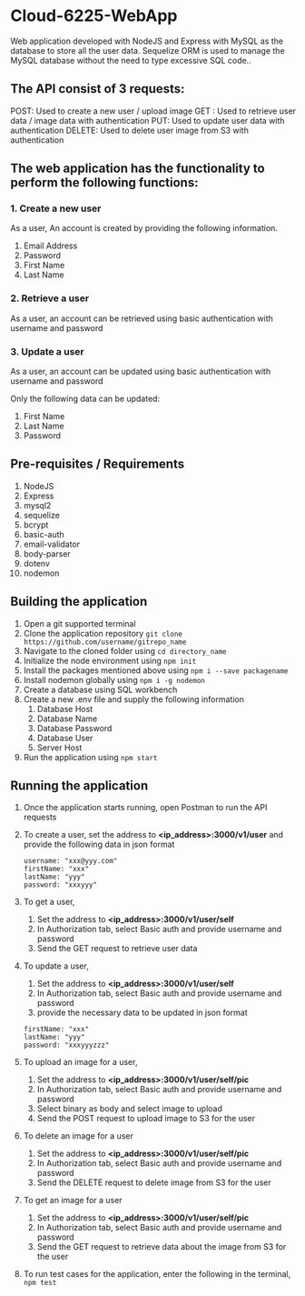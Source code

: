 # Cloud-6225-WebApp

Web application developed with NodeJS and Express with MySQL as the database to store all the user data. Sequelize ORM is used to manage the MySQL database without the need to type excessive SQL code..

## The API consist of 3 requests: 

POST: Used to create a new user / upload image
GET : Used to retrieve user data / image data with authentication
PUT: Used to update user data with authentication
DELETE: Used to delete user image from S3 with authentication

## The web application has the functionality to perform the following functions:

### 1. Create a new user

As a user, An account is created by providing the following information.
1. Email Address
2. Password
3. First Name
4. Last Name

### 2. Retrieve a user

As a user, an account can be retrieved using basic authentication with username and password

### 3. Update a user

As a user, an account can be updated using basic authentication with username and password

Only the following data can be updated:
1. First Name
2. Last Name
3. Password

## Pre-requisites / Requirements

1. NodeJS
2. Express
3. mysql2
4. sequelize
5. bcrypt
6. basic-auth
7. email-validator
8. body-parser
9. dotenv
10. nodemon

## Building the application

1. Open a git supported terminal
2. Clone the application repository 
     `git clone https://github.com/username/gitrepo_name`
3. Navigate to the cloned folder using 
     `cd directory_name`
4. Initialize the node environment using
     `npm init`
5. Install the packages mentioned above using 
     `npm i --save packagename`
6. Install nodemon globally using
     `npm i -g nodemon`
7. Create a database using SQL workbench 
8. Create a new .env file and supply the following information
    1. Database Host
    2. Database Name
    3. Database Password
    4. Database User
    5. Server Host
9.  Run the application using
     `npm start`

## Running the application

1. Once the application starts running, open Postman to run the API requests
   
2. To create a user, set the address to **<ip_address>:3000/v1/user** and provide the following data in json format
   ```
   username: "xxx@yyy.com"
   firstName: "xxx"
   lastName: "yyy"
   password: "xxxyyy"
   ```

3. To get a user, 
    1. Set the address to **<ip_address>:3000/v1/user/self** 
    2. In Authorization tab, select Basic auth and provide username and password 
    3. Send the GET request to retrieve user data
   
4. To update a user,
    1. Set the address to **<ip_address>:3000/v1/user/self**
    2. In Authorization tab, select Basic auth and provide username and password
    3. provide the necessary data to be updated in json format
      ```
      firstName: "xxx"
      lastName: "yyy"
      password: "xxxyyyzzz"
      ```

5. To upload an image for a user,
   1. Set the address to **<ip_address>:3000/v1/user/self/pic**
   2. In Authorization tab, select Basic auth and provide username and password
   3. Select binary as body and select image to upload
   4. Send the POST request to upload image to S3 for the user
   
6. To delete an image for a user
   1. Set the address to **<ip_address>:3000/v1/user/self/pic**
   2. In Authorization tab, select Basic auth and provide username and password
   3. Send the DELETE request to delete image from S3 for the user

7. To get an image for a user
   1. Set the address to **<ip_address>:3000/v1/user/self/pic**
   2. In Authorization tab, select Basic auth and provide username and password
   3. Send the GET request to retrieve data about the image from S3 for the user

8. To run test cases for the application, enter the following in the terminal,
     `npm test`
   
